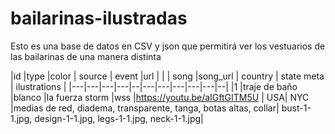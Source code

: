 # bailarinas-ilustradas
Esto es una base de datos en CSV y json que permitirá ver los vestuarios de las bailarinas de una manera distinta

|id	|type		|color	|	source	|	event		|url |	| |	song		|song_url	|	country	|	state	meta	|	ilustrations |
|---|---|---|---|--|---|---|---|---|---|--|
|1	|traje de baño	|blanco	|la fuerza storm	|wss	|https://youtu.be/aIGftGITM5U		|	USA|	NYC	|medias de red, diadema, transparente, tanga, botas altas, collar|	bust-1-1.jpg, design-1-1.jpg, legs-1-1.jpg, neck-1-1.jpg|
